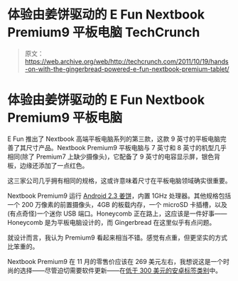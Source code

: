 # 体验由姜饼驱动的 E Fun Nextbook Premium9 平板电脑 TechCrunch

> 原文：<https://web.archive.org/web/http://techcrunch.com/2011/10/19/hands-on-with-the-gingerbread-powered-e-fun-nextbook-premium-tablet/>

# 体验由姜饼驱动的 E Fun Nextbook Premium9 平板电脑

E Fun 推出了 Nextbook 高端平板电脑系列的第三款，这款 9 英寸的平板电脑完善了其尺寸产品。Nextbook Premium9 平板电脑与 7 英寸和 8 英寸的机型几乎相同(除了 Premium7 上缺少摄像头)，它配备了 9 英寸的电容显示屏，银色背板，边缘还添加了一点红色。

这三家公司几乎拥有相同的规格，这或许意味着尺寸在平板电脑领域确实很重要。

Nextbook Premium9 运行 [Android 2.3 姜饼](https://web.archive.org/web/20230203070852/https://techcrunch.com/tag/android)，内置 1GHz 处理器。其他规格包括一个 200 万像素的前置摄像头，4GB 的板载内存，一个 microSD 卡插槽，以及(有点奇怪)一个迷你 USB 端口。Honeycomb 正在路上，这应该是一件好事——Honeycomb 是为平板电脑设计的，而 Gingerbread 在这里似乎有点问题。

就设计而言，我认为 Premium9 看起来相当不错。感觉有点重，但更坚实的方式比笨重的。

Nextbook Premium9 在 11 月的零售价应该在 269 美元左右，我想说这是一个时尚的选择——尽管迫切需要软件更新——在[低于 300 美元的安卓标签类别](https://web.archive.org/web/20230203070852/https://techcrunch.com/2011/10/18/archos-80-g9-tablet-review-fun-but-ugly/)中。